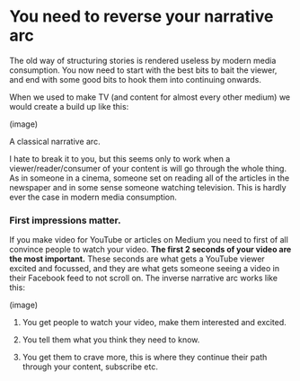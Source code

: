 # You need to reverse your narrative arc
The old way of structuring stories is rendered useless by modern media consumption. You now need to start with the best bits to bait the viewer, and end with some good bits to hook them into continuing onwards.

When we used to make TV (and content for almost every other medium) we would create a build up like this:

(image)

A classical narrative arc.

I hate to break it to you, but this seems only to work when a viewer/reader/consumer of your content is will go through the whole thing. As in someone in a cinema, someone set on reading all of the articles in the newspaper and in some sense someone watching television. This is hardly ever the case in modern media consumption.

### First impressions matter.
If you make video for YouTube or articles on Medium you need to first of all convince people to watch your video. **The first 2 seconds of your video are the most important.** These seconds are what gets a YouTube viewer excited and focussed, and they are what gets someone seeing a video in their Facebook feed to not scroll on.
The inverse narrative arc works like this:

(image)

1. You get people to watch your video, make them interested and excited.

2. You tell them what you think they need to know.

3. You get them to crave more, this is where they continue their path through your content, subscribe etc.
